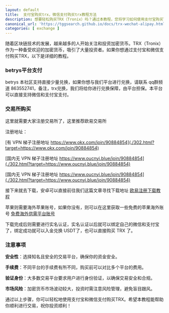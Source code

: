 ```yaml
---
layout: default
title: 	支付宝购买trx，微信支付购买trx教程方法
description: 想要轻松购买TRX（Tronix）吗？通过本教程，您将学习如何使用支付宝购买TRX和微信支付购买TRX，快速、安全地在知名加密货币交易平台上进行交易。了解详细步骤和注意事项，让您的投资更便捷。
canonical_url: 'https://tggsearch.github.io/docs/trx-wechat-alipay.html'
categories: [ exchange ]
---
```

随着区块链技术的发展，越来越多的人开始关注和投资加密货币。TRX（Tronix）作为一种备受欢迎的加密货币，吸引了大量投资者。如果你想通过支付宝和微信支付购买TRX，以下是详细的教程。

### betrys平台支付
betrys 本社区支持直接少量兑换，如果你想与我们平台进行兑换，请联系 qq群频道 863552741，备注，trx兑换，我们将给你进行兑换保障，由平台担保。本平台可以直接支持微信和支付宝支付。

### 交易所购买
这里就需要大家注册交易所了，这里推荐欧易交易所

注册地址：

[有 VPN 梯子注册地址 https://www.okx.com/join/90884854](./302.html?target=https://www.okx.com/join/90884854)


[国内无 VPN 梯子注册地址 https://www.oucnyi.blue/join/90884854](./302.html?target=https://www.oucnyi.blue/join/90884854)

[国内无 VPN 梯子注册地址 https://www.oucnyi.blue/join/90884854](./302.html?target=https://www.oucnyi.blue/join/90884854)


接下来就去下载，安卓可以直接前往我们这篇文章寻找下载地址 [欧易注册下载教程](./okx-install.html)

苹果则需要海外苹果账号，如果你没有，则可以在这里获取一些免费的苹果海外账号 [免费海外供需平台账号](./apple-id.html)

下载完成后则需要进行实名认证，实名认证以后就可以绑定自己的微信和支付宝了，绑定成功就可以入金兑换 USDT了，也可以直接购买 TRX 了。

### 注意事项

**安全性**：选择知名且安全的交易平台，确保你的资金安全。

**手续费**：不同平台的手续费有所不同，购买前可以对比多个平台的费用。

**验证身份**：大多数交易平台要求用户进行身份验证，以确保交易安全和合规。

**市场风险**：加密货币市场波动较大，投资时需注意风险管理，避免盲目跟风。

通过以上步骤，你可以轻松地使用支付宝和微信支付购买TRX。希望本教程能帮助你顺利进行交易，祝你投资顺利！